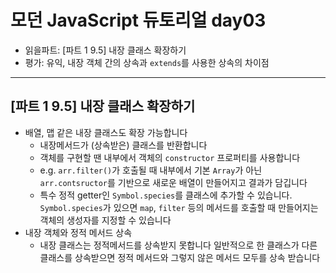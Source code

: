 # 모던 JavaScript 듀토리얼 day03

- 읽을파트: [파트 1 9.5] 내장 클래스 확장하기
- 평가: 유익, 내장 객체 간의 상속과 `extends`를 사용한 상속의 차이점

---

## [파트 1 9.5] 내장 클래스 확장하기

- 배열, 맵 같은 내장 클래스도 확장 가능합니다
  - 내장메서드가 (상속받은) 클래스를 반환합니다
  - 객체를 구현할 땐 내부에서 객체의 `constructor` 프로퍼티를 사용합니다
  - e.g. `arr.filter()`가 호출될 때 내부에서 기본 `Array`가 아닌 `arr.contsructor`를 기반으로 새로운 배열이 만들어지고 결과가 담깁니다
  - 특수 정적 getter인 `Symbol.species`를 클래스에 추가할 수 있습니다.
    `Symbol.species`가 있으면 `map`, `filter` 등의 메서드를 호출할 때 만들어지는 객체의 생성자를 지정할 수 있습니다
- 내장 객체와 정적 메서드 상속
  - 내장 클래스는 정적메서드를 상속받지 못합니다
    일반적으로 한 클래스가 다른 클래스를 상속받으면 정적 메서드와 그렇지 않은 메서드 모두를 상속 받습니다

